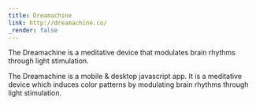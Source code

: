 ```yaml
---
title: Dreamachine
link: http://dreamachine.co/
_render: false
---
```


The Dreamachine is a meditative device that modulates brain rhythms through light stimulation.

The Dreamachine is a mobile & desktop javascript app. It is a meditative device which induces color patterns by modulating brain rhythms through light stimulation.